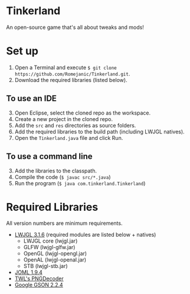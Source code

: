 # Tinkerland
An open-source game that's all about tweaks and mods!

# Set up
1. Open a Terminal and execute `$ git clone https://github.com/Romejanic/Tinkerland.git`.
2. Download the required libraries (listed below).

## To use an IDE
3. Open Eclipse, select the cloned repo as the workspace.
4. Create a new project in the cloned repo.
5. Add the `src` and `res` directories as source folders.
6. Add the required libraries to the build path (including LWJGL natives).
7. Open the `Tinkerland.java` file and click Run.

## To use a command line
3. Add the libraries to the classpath.
4. Compile the code (`$ javac src/*.java`)
5. Run the program (`$ java com.tinkerland.Tinkerland`)

# Required Libraries
All version numbers are minimum requirements.
* [LWJGL 3.1.6](http://lwjgl.org/) (required modules are listed below + natives)
  * LWJGL core (lwjgl.jar)
  * GLFW (lwjgl-glfw.jar)
  * OpenGL (lwjgl-opengl.jar)
  * OpenAL (lwjgl-openal.jar)
  * STB (lwjgl-stb.jar)
* [JOML 1.9.4](https://github.com/JOML-CI/JOML/releases/tag/1.9.4)
* [TWL's PNGDecoder](http://twl.l33tlabs.org/dist/PNGDecoder.jar)
* [Google GSON 2.2.4](https://github.com/google/gson/releases)